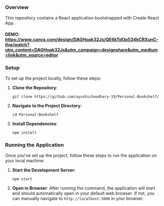 ### Overview
This repository contains a React application bootstrapped with Create React App.
#### DEMO: https://www.canva.com/design/DAGHopk32Js/QE6kTdOp534kCRXunC-ihw/watch?utm_content=DAGHopk32Js&utm_campaign=designshare&utm_medium=link&utm_source=editor


### Setup
To set up the project locally, follow these steps:

1. **Clone the Repository**: 
   ```
   git clone https://github.com/ayushichoudhary-19/Personal-Bookshelf/
   ```
   
2. **Navigate to the Project Directory**: 
   ```
   cd Personal-Bookshelf
   ```

3. **Install Dependencies**: 
   ```
   npm install
   ```

### Running the Application
Once you've set up the project, follow these steps to run the application on your local machine:

1. **Start the Development Server**: 
   ```
   npm start
   ```

2. **Open in Browser**:
   After running the command, the application will start and should automatically open in your default web browser. If not, you can manually navigate to `http://localhost:3000` in your browser.
